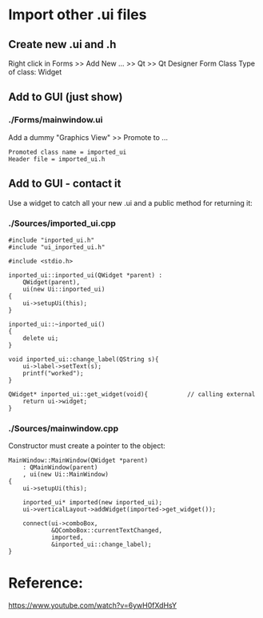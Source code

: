 # Import other .ui files

## Create new .ui and .h
Right click in Forms >> Add New ... >> Qt >> Qt Designer Form Class
Type of class: Widget

## Add to GUI (just show)
### ./Forms/mainwindow.ui
Add a dummy "Graphics View" >> Promote to ...

    Promoted class name = imported_ui
    Header file = imported_ui.h

## Add to GUI - contact it
Use a widget to catch all your new .ui and a public method for returning it:

### ./Sources/imported_ui.cpp

    #include "inported_ui.h"
    #include "ui_inported_ui.h"

    #include <stdio.h>

    inported_ui::inported_ui(QWidget *parent) :
        QWidget(parent),
        ui(new Ui::inported_ui)
    {
        ui->setupUi(this);
    }

    inported_ui::~inported_ui()
    {
        delete ui;
    }

    void inported_ui::change_label(QString s){
        ui->label->setText(s);
        printf("worked");
    }

    QWidget* inported_ui::get_widget(void){           // calling external
        return ui->widget;
    }


### ./Sources/mainwindow.cpp
Constructor must create a pointer to the object:

    MainWindow::MainWindow(QWidget *parent)
        : QMainWindow(parent)
        , ui(new Ui::MainWindow)
    {
        ui->setupUi(this);

        inported_ui* imported(new inported_ui);
        ui->verticalLayout->addWidget(imported->get_widget());

        connect(ui->comboBox,
                &QComboBox::currentTextChanged,
                imported,
                &inported_ui::change_label);
    }


# Reference:
https://www.youtube.com/watch?v=6ywH0fXdHsY
